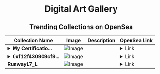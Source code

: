 <div align="center">

# Digital Art Gallery

## Trending Collections on OpenSea

| Collection Name                       | Image                                                                                     | Description                       | OpenSea Link                                                                                          |
|---------------------------------------|-------------------------------------------------------------------------------------------|-----------------------------------|--------------------------------------------------------------------------------------------------------|
| **<details><summary>My Certificatio...</summary>My Certification</details>** | ![Image](https://i.seadn.io/s/raw/files/6bd1db854615db02ea0fb1c655a20b64.jpg?w=500&auto=format?w=200&auto=format) |  | <details><summary>Link</summary>[My Certification](https://opensea.io/collection/my-certification-40)</details> |
| **<details><summary>0xf12f430909cf9...</summary>0xf12f430909cf9f3583fc00dd51cf7c440e6d71a9</details>** | ![Image](https://i.seadn.io/s/raw/files/0120dbe70465f91ae019e541cba50a56.jpg?w=500&auto=format?w=200&auto=format) |  | <details><summary>Link</summary>[0xf12f430909cf9f3583fc00dd51cf7c440e6d71a9](https://opensea.io/collection/0xf12f430909cf9f3583fc00dd51cf7c440e6d71a9)</details> |
| **RunwayL7_L** | ![Image](https://i.seadn.io/s/raw/files/da7733c81d5c6155cd78f1b7ad6d8036.png?w=500&auto=format?w=200&auto=format) |  | <details><summary>Link</summary>[RunwayL7_L](https://opensea.io/collection/runwayl7-l)</details> |

</div>